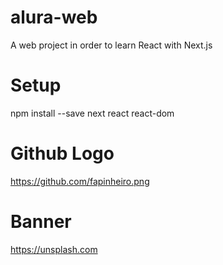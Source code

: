 # alura-web
A web project in order to learn React with Next.js

# Setup
npm install --save next react react-dom

# Github Logo
https://github.com/fapinheiro.png

# Banner
https://unsplash.com